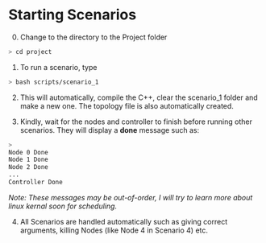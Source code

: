 # Starting Scenarios
0. Change to the directory to the Project folder
```sh
> cd project
```
1. To run a scenario, type
```sh
> bash scripts/scenario_1
```
2. This will automatically, compile the C++, clear the scenario_1 folder and make a new one. The topology file is also automatically created.

3. Kindly, wait for the nodes and controller to finish before running other scenarios. They will display a **done** message such as:
```sh
>
Node 0 Done
Node 1 Done
Node 2 Done
...
Controller Done
```
*Note: These messages may be out-of-order, I will try to learn more about linux kernal soon for scheduling.*  

4. All Scenarios are handled automatically such as giving correct arguments, killing Nodes (like Node 4 in Scenario 4) etc.